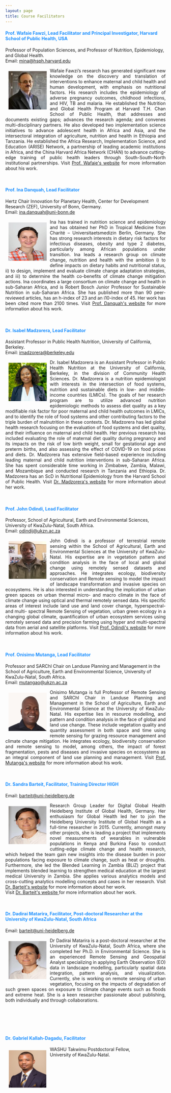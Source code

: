 ```yaml
---
layout: page
title: Course Facilitators 
--- 
```


<h4 style="color:DodgerBlue;"> Prof. Wafaie Fawzi, Lead Facilitator and Principal Investigator, Harvard School of Public Health, USA </h4> 
Professor of Population Sciences, and Professor of Nutrition, Epidemiology, and Global Health. <br>
Email: <a href="mailto:mina@hsph.harvard.edu">mina@hsph.harvard.edu</a> <br>
<p align="justify"> <img src="../figures/wafaie.jpeg" alt="wafaie" style="float:left; width:120px; height:120px; padding: 10px;"><span style="vertical-align:bottom"> Wafaie Fawzi’s research has generated significant new knowledge on the discovery and translation of interventions to enhance maternal and child health and human development, with emphasis on nutritional factors. His research includes the epidemiology of adverse pregnancy outcomes, childhood infections, and HIV, TB and malaria. He established the Nutrition and Global Health Program at Harvard T.H. Chan School of Public Health, that addresses and documents existing gaps; advances the research agenda; and convenes multi-disciplinary partners. He also developed two implementation science initiatives to advance adolescent health in Africa and Asia, and the intersectoral integration of agriculture, nutrition and health in Ethiopia and Tanzania. He established the Africa Research, Implementation Science, and Education (ARISE) Network, a partnership of leading academic institutions in Africa, and the China Harvard Africa Network (CHAN) to advance cutting-edge training of public health leaders through South-South-North institutional partnerships. </span> Visit <a href="https://www.hsph.harvard.edu/wafaie-fawzi/"><span style="text-align:center">Prof. Wafaie's website</span></a> for more information about his work. </p> <br>

<h4 style="color:DodgerBlue;"> Prof. Ina Danquah, Lead Facilitator   </h4>
Hertz Chair Innovation for Planetary Health, Center for Development Research (ZEF),
University of Bonn, Germany. <br>
Email: <a href="mailto:ina.danquah@uni-bonn.de">ina.danquah@uni-bonn.de</a> <br>
<p align="justify"> <img src="../figures/Ina.jpeg" alt="Ina" style="float:left; width:120px; height:120px; padding: 10px;"><span style="vertical-align:bottom"> Ina has trained in nutrition science and epidemiology and has obtained her PhD in Tropical Medicine from Charité – Universitaetsmedizin Berlin, Germany. She has strong research interests in dietary risk factors for infectious diseases, obesity and type 2 diabetes, particularly among African populations under transition. Ina leads a research group on climate change, nutrition and health with the ambition i) to define impacts on dietary habits and nutritional status, ii) to design, implement and evaluate climate change adaptation strategies, and iii) to determine the health co-benefits of climate change mitigation actions. Ina coordinates a large consortium on climate change and health in sub-Saharan Africa, and is Robert Bosch Junior Professor for Sustainable Nutrition in sub-Saharan Africa. She has published more than 90 peer-reviewed articles, has an h-index of 23 and an i10-index of 45. Her work has been cited more than 2100 times. </span> Visit <a href="https://www.klinikum.uni-heidelberg.de/en/personen/jun-prof-pd-dr-ina-danquah-7580"><span style="text-align:center">Prof. Danquah's website</span></a> for more information about his work. </p> <br>



<h4 style="color:DodgerBlue;"> Dr. Isabel Madzorera, Lead Facilitator </h4> 
Assistant Professor in Public Health Nutrition, University of California, Berkeley. <br>
Email: <a href="mailto:imadzorera@berkeley.edu">imadzorera@berkeley.edu </a> <br>
<p align="justify"> <img src="../figures/IMadzorera Potrait.jpg" alt="IMadzorera Potrait" style="float:left; width:120px; height:120px;padding: 10px;"><span style="vertical-align:bottom"> Dr. Isabel Madzorera is an Assistant Professor in Public Health Nutrition at the University of California, Berkeley, in the division of Community Health Sciences. Dr. Madzorera is a nutrition epidemiologist with interests in the intersection of food systems, nutrition and sustainable diets in low- and middle-income countries (LMICs). The goals of her research program are to utilize advanced nutrition epidemiologic methods to assess diet quality as a key modifiable risk factor for poor maternal and child health outcomes in LMICs, and to identify the role of food systems and other contributing factors to the triple burden of malnutrition in these contexts. Dr. Madzorera has led global health research focusing on the evaluation of food systems and diet quality, and their influence on maternal and child health.  Her previous research has included evaluating the role of maternal diet quality during pregnancy and its impacts on the risk of low birth weight, small for gestational age and preterm births, and also assessing the effect of COVID-19 on food prices and diets. Dr. Madzorera has extensive field-based experience including leading maternal and child nutrition interventions in sub-Saharan Africa. She has spent considerable time working in Zimbabwe, Zambia, Malawi, and Mozambique and conducted research in Tanzania and Ethiopia. Dr. Madzorera has an ScD in Nutritional Epidemiology from the Harvard School of Public Health.  </span> Visit <a href="https://publichealth.berkeley.edu/people/isabel-madzorera/"><span style="text-align:center">Dr. Madzorera's website</span></a> for more information about her work. </p> <br>


<h4 style="color:DodgerBlue;"> Prof. John Odindi, Lead Facilitator   </h4>
Professor, School of Agricultural, Earth and Environmental Sciences, University of KwaZulu-Natal, South Africa. <br>
Email: <a href="mailto:odindij@ukzn.ac.za">odindij@ukzn.ac.za</a> <br>
<p align="justify"> <img src="../figures/JohnO.jpg" alt="JohnO" style="float:left; width:120px; height:120px; padding: 10px;"><span style="vertical-align:bottom"> John Odindi is a professor of terrestrial remote sensing within the School of Agricultural, Earth and Environmental Sciences at the University of KwaZulu-Natal. His expertise are in vegetation pattern and condition analysis in the face of local and global change using remotely sensed datasets and approaches. He integrates ecology, biodiversity conservation and Remote sensing to model the impact of landscape transformation and invasive species on ecosystems. He is also interested in understanding the implication of urban green spaces on urban thermal micro- and macro climate in the face of climate change using optical and thermal remotely sensed data. His specific areas of interest include land use and land cover change, hyperspectral- and multi- spectral Remote Sensing of vegetation, urban green ecology in a changing global climate, quantification of urban ecosystem services using remotely sensed data and precision farming using hyper and multi-spectral data from aerial and satellite platforms. </span> Visit <a href="https://saees.ukzn.ac.za/John-Odindi/ "><span style="text-align:center">Prof. Odindi's website</span></a> for more information about his work. </p> <br>


<h4 style="color:DodgerBlue;"> Prof. Onisimo Mutanga, Lead Facilitator </h4>
Professor and SARChl Chair on Landuse Planning and Management in the School of Agriculture, Earth and Environmental Science, University of KwaZulu-Natal, South Africa. <br>
Email: <a href="mailto:mutangao@ukzn.ac.za">mutangao@ukzn.ac.za</a> <br>
<p align="justify"> <img src="../figures/Onisimo.jpeg" alt="Onisimo" style="float:left; width:120px; height:120px; padding: 10px;"><span style="vertical-align:bottom"> Onisimo Mutanga is full Professor of Remote Sensing and SARChI Chair in Landuse Planning and Management in the School of Agriculture, Earth and Environmental Science at the University of KwaZulu- Natal. His expertise lies in resource modelling, and pattern and condition analysis in the face of global and land use change. These include vegetation quality and quantity assessment in both space and time using remote sensing for grazing resource management and climate change mitigation. He integrates ecology, biodiversity conservation and remote sensing to model, among others, the impact of forest fragmentation, pests and diseases and invasive species on ecosystems as an integral component of land use planning and management. </span> Visit <a href=" https://saees.ukzn.ac.za/onisimo-mutanga/"> <span style="text-align:center">Prof. Mutanga's website</span></a> for more information about his work. </p> <br>

<h4 style="color:DodgerBlue;"> Dr. Sandra Barteit, Facilitator, Training Director HIGH </h4> 
Email: <a href="mailto:barteit@uni-heidelberg.de">barteit@uni-heidelberg.de</a> <br>
<p align="justify"> <img src="../figures/Sandra.jpg" alt="Sandra" style="float:left; width:120px; height:120px; padding: 10px;">  
  <span style="vertical-align:bottom"> Research Group Leader for Digital Global Health Heidelberg Institute of Global Health, Germany. Her enthusiasm for Global Health led her to join the Heidelberg University Institute of Global Health as a full-time researcher in 2015. Currently, amongst many other projects, she is leading a project that implements novel measurements of wearables in vulnerable populations in Kenya and Burkina Faso to conduct cutting-edge climate change and health research, which helped the team gain new insights into the disease burden in poor populations facing exposure to climate change, such as heat or droughts. Furthermore, she led the Blended Learning in Zambia (BLiZ) project that implements blended learning to strengthen medical education at the largest medical University in Zambia. She applies various analytics models and cross-cutting analytics modelling concepts and cases in her research. </span> Visit <a href="https://www.klinikum.uni-heidelberg.de/index.php?id=143349&no_cache=1&type=98" target="_blank"><span style="text-align:center">Dr. Barteit's website</span></a> for more information about her work. </span> <br> Visit <a href="https://www.klinikum.uni-heidelberg.de/index.php?id=143349&no_cache=1&type=98"><span style="text-align:center">Dr. Barteit's website </span></a> for more information about her work. </p> <br> 

<h4 style="color:DodgerBlue;"> Dr. Dadirai Matarira, Facilitator, Post-doctoral Researcher at the University of KwaZulu-Natal, South Africa</h4> 
Email: <a href="mailto:barteit@uni-heidelberg.de">barteit@uni-heidelberg.de</a> <br>
<p align="justify"> <img src="../figures/Sandra.jpg" alt="Sandra" style="float:left; width:120px; height:120px; padding: 10px;">  
  <span style="vertical-align:bottom"> Dr Dadirai Matarira is a post-doctoral researcher at the University of KwaZulu-Natal, South Africa, where she completed her Ph.D. in Environmental Science. She is an experienced Remote Sensing and Geospatial Analyst specializing in applying Earth Observation (EO) data in landscape modelling, particularly spatial data integration, pattern analysis, and visualization. Currently, she is working on remote sensing of urban vegetation, focusing on the impacts of degradation of such green spaces on exposure to climate change events such as floods and extreme heat. She is a keen researcher passionate about publishing, both individually and through collaborations. </p> <br> 
<br>

<br>
<br>
<be>
<!-- <h4 style="color:DodgerBlue;"> Dr. Bernd Franke, Facilitator </h4>
<p align="justify"> <img src="../figures/Franke.png" alt="Franke" style="float:left; width:120px; height:120px;padding: 10px;"> 
  <span style="vertical-align:bottom"> Scientific Director Institute for Energy and Environmental Research (IFEU). </span> <br> Visit <a href="https://www.ifeu.de/en/staff/detail/bernd-franke"> <span style="text-align:center"> Dr. Franke's website </span> </a> for more information about her work. </p> <br>
<br>
<br>
<br>
<be> -->


<!--<h4 style="color:DodgerBlue;"> Dr. Fred Hattermann, Facilitator </h4> 
<p align="justify"> <img src="../figures/Fred.png" alt="Fred" style="float:left; width:120px; height:120px;padding: 10px;"><span style="vertical-align:bottom"> SDeputy Head, Research Department (Climate Resilience) Potsdam Institute for Climate Impact Research. </span> <br> Visit <a href="https://www.pik-potsdam.de/members/fred"><span style="text-align:center">Dr. Hattermann's website</span></a> for more information about her work. </p> <br>
<br>
<br>
<br>
<be> -->

<!--<h4 style="color:DodgerBlue;"> Dr. Irmgard Jordan, Facilitator </h4> 
<p align="justify"> <img src="../figures/Jordan.jpg" alt="Jordan" style="float:left; width:120px; height:120px;padding: 10px;"><span style="vertical-align:bottom"> Human Nutrition and Home Economic Scientist – CIM Expert Alliance Bioversity & CIAT. </span> <br> Visit <a href="https://alliancebioversityciat.org/who-we-are/irmgard-jordan"><span style="text-align:center">Dr. Jordan's website</span></a> for more information about her work. </p> <br>
<br>
<br>
<br>
<br>
<h4 style="color:DodgerBlue;"> Dr. Sabri Bromage, Facilitator </h4> 
<p align="justify"> <img src="../figures/Sabri.png" alt="Sabri" style="float:left; width:120px; height:120px;padding: 10px;"><span style="vertical-align:bottom"> Researcher, Institute of Nutrition, Mahidol University and 
Research Associate,<br> Department of Nutrition, Harvard T.H. Chan School of Public Health. </span> <br> Visit <a href="https://scholar.harvard.edu/sabri"><span style="text-align:center">Dr. Bromage's website</span></a> for more information about her work. </p> <br>
<br>
<br>
<br>
<br> -->

<h4 style="color:DodgerBlue;"> Dr. Gabriel Kallah-Dagadu, Facilitator </h4> 
<p align="justify"> <img src="../figures/Gabby.png" alt="Gabriel" style="float:left; width:120px; height:120px;padding: 10px;"><span style="vertical-align:bottom"> WASHU Takwimu Postdoctoral Fellow,<br> University of KwaZulu-Natal. </span> </p> <br>
<br>
<br>
<br>
<be>

<!--<h4 style="color:DodgerBlue;"> Dr. Isabel Mank, Facilitator </h4> 
<p align="justify"> <img src="../figures/Mank.png" alt="Mank" style="float:left; width:120px; height:120px;padding: 10px;"><span style="vertical-align:bottom"> Evaluator, German Institute for Development Evaluation,
  Germany </span> <br> Visit <a href="https://www.deval.org/en/about-us/who-we-are/team/isabel-mank"><span style="text-align:center">Dr. Mank's website</span></a> for more information about her work. </p> <br>
<br> 
<br>
<br>
<br>

<h4 style="color:DodgerBlue;"> Dr. Trylee Matongera, Facilitator </h4> 
<p align="justify"> <img src="../figures/Trylee.png" alt="Trylee" style="float:left; width:120px; height:120px;padding: 10px;"><span style="vertical-align:bottom"> Postdoctoral Research Fellow at the Centre for Transformative Agriculture and Food Systems, <br> University of KwaZulu-Natal. </span> </p> <br>
<br>
<br>
<br>
<br>
<h4 style="color:DodgerBlue;"> Dr. Mthembeni Mngadi, Facilitator </h4> 
<p align="justify"> <img src="../figures/Mngadi.jpg" alt="Mngadi" style="float:left; width:120px; height:120px;padding: 10px;"><span style="vertical-align:bottom"> Postdoctoral Research Fellow at the Institute of Commercial Forest Research, <br> University of KwaZulu-Natal. </span> </p> <br>
<br>
<br>
<br>
<br>
<h4 style="color:DodgerBlue;"> Dr. Michael Opata, Facilitator </h4> 
<p align="justify"> <img src="../figures/Opata.jpg" alt="Opata" style="float:left; width:120px; height:120px;padding: 10px;"><span style="vertical-align:bottom"> Postdoctoral Research Fellow at the Theoretical and Computational Chemistry Group, <br> Heidelberg University, Germany. </span> </p> <br>
<br>
<br>
<br>
<br>

<h4 style="color:DodgerBlue;"> Dr. Christin Zeitz, Facilitator </h4> 
<p align="justify"> <img src="../figures/Zeitz.png" alt="Zeitz" style="float:left; width:120px; height:120px;padding: 10px;"><span style="vertical-align:bottom"> Institute for Energy and Environmental Research (IFEU),
  Germany </span> <br> Visit <a href="https://www.ifeu.de/en/staff/detail/christin-zeitz/"><span style="text-align:center">Dr. Zeitz's website</span></a> for more information about her work. </p> <br> -->





